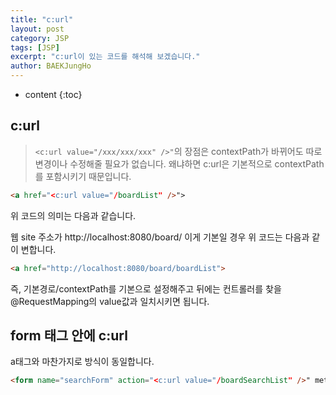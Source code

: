 ```yaml
---
title: "c:url"
layout: post
category: JSP
tags: [JSP]
excerpt: "c:url이 있는 코드를 해석해 보겠습니다."
author: BAEKJungHo
---
```


* content
{:toc}

## c:url

  > `<c:url value="/xxx/xxx/xxx" />"`의 장점은 contextPath가 바뀌어도 따로 변경이나 수정해줄 필요가 없습니다. 왜냐하면 c:url은 기본적으로 contextPath를 포함시키기 때문입니다.

  ```html
  <a href="<c:url value="/boardList" />">
  ```

  위 코드의 의미는 다음과 같습니다.

  웹 site 주소가 http://localhost:8080/board/ 이게 기본일 경우 위 코드는 다음과 같이 변합니다.

  ```html
  <a href="http://localhost:8080/board/boardList">
  ```

  즉, 기본경로/contextPath를 기본으로 설정해주고 뒤에는 컨트롤러를 찾을 @RequestMapping의 value값과 일치시키면 됩니다.

## form 태그 안에 c:url

  a태그와 마찬가지로 방식이 동일합니다.

  ```html
  <form name="searchForm" action="<c:url value="/boardSearchList" />" method="post" >
  ```
